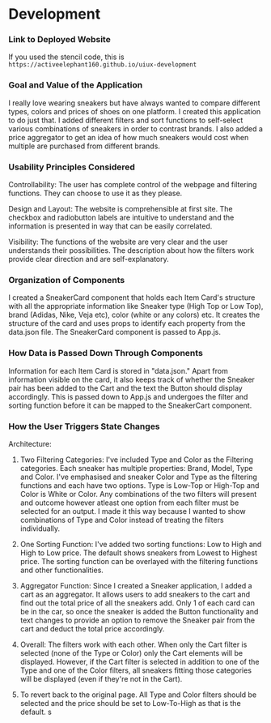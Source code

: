 # Development

### Link to Deployed Website
If you used the stencil code, this is `https://activeelephant160.github.io/uiux-development`

### Goal and Value of the Application
I really love wearing sneakers but have always wanted to compare different types, colors and prices of shoes on one platform. I created this application to do just that. I added different filters and sort functions to self-select various combinations of sneakers in order to contrast brands. I also added a price aggregator to get an idea of how much sneakers would cost when multiple are purchased from different brands. 

### Usability Principles Considered 
Controllability: The user has complete control of the webpage and filtering functions. They can choose to use it as they please. 

Design and Layout: The website is comprehensible at first site. The checkbox and radiobutton labels are intuitive to understand and the information is presented in way that can be easily correlated. 

Visibility: The functions of the website are very clear and the user understands their possibilities. The description about how the filters work provide clear direction and are self-explanatory. 

### Organization of Components
I created a SneakerCard component that holds each Item Card's structure with all the appropriate information like Sneaker type (High Top or Low Top), brand (Adidas, Nike, Veja etc), color (white or any colors) etc. It creates the structure of the card and uses props to identify each property from the data.json file. The SneakerCard component is passed to App.js. 

### How Data is Passed Down Through Components
Information for each Item Card is stored in "data.json." Apart from information visible on the card, it also keeps track of whether the Sneaker pair has been added to the Cart and the text the Button should display accordingly. This is passed down to App.js and undergoes the filter and sorting function before it can be mapped to the SneakerCart component. 


### How the User Triggers State Changes
Architecture: 
1. Two Filtering Categories: I've included Type and Color as the Filtering categories. Each sneaker has multiple properties: Brand, Model, Type and Color. I've emphasised and sneaker Color and Type as the filtering functions and each have two options. Type is Low-Top or High-Top and Color is White or Color. Any combinations of the two filters will present and outcome however atleast one option from each filter must be selected for an output. I made it this way because I wanted to show combinations of Type and Color instead of treating the filters individually. 

2. One Sorting Function: I've added two sorting functions: Low to High and High to Low price. The default shows sneakers from Lowest to Highest price. The sorting function can be overlayed with the filtering functions and other functionalities. 

3. Aggregator Function: Since I created a Sneaker application, I added a cart as an aggregator. It allows users to add sneakers to the cart and find out the total price of all the sneakers add. Only 1 of each card can be in the car, so once the sneaker is added the Button functionality and text changes to provide an option to remove the Sneaker pair from the cart and deduct the total price accordingly. 

4. Overall: The filters work with each other. When only the Cart filter is selected (none of the Type or Color) only the Cart elements will be displayed. However, if the Cart filter is selected in addition to one of the Type and one of the Color filters, all sneakers fitting those categories will be displayed (even if they're not in the Cart).  

5. To revert back to the original page. All Type and Color filters should be selected and the price should be set to Low-To-High as that is the default. s
